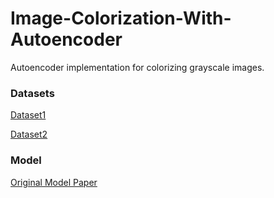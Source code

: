 # Image-Colorization-With-Autoencoder
Autoencoder implementation for colorizing grayscale images.


### Datasets

[Dataset1](https://www.kaggle.com/datasets/matthewjansen/unsplash-lite-5k-colorization)

[Dataset2](https://www.kaggle.com/datasets/aayush9753/image-colorization-dataset])


### Model

[Original Model Paper](https://arxiv.org/pdf/1712.03400.pdf)
